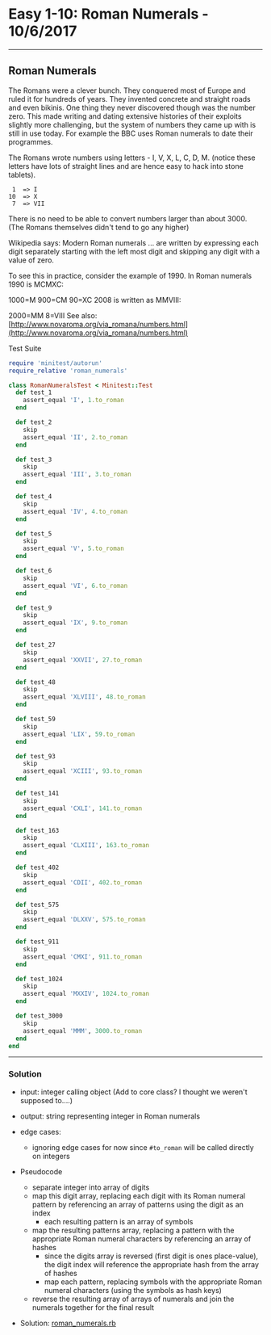 
[comment]: # (roman_numerals.md)

# Easy 1-10: Roman Numerals - 10/6/2017

---
## Roman Numerals

The Romans were a clever bunch. They conquered most of Europe and ruled it for hundreds of years. They invented concrete and straight roads and even bikinis. One thing they never discovered though was the number zero. This made writing and dating extensive histories of their exploits slightly more challenging, but the system of numbers they came up with is still in use today. For example the BBC uses Roman numerals to date their programmes.

The Romans wrote numbers using letters - I, V, X, L, C, D, M. (notice these letters have lots of straight lines and are hence easy to hack into stone tablets).
```
 1  => I
10  => X
 7  => VII
 ```
There is no need to be able to convert numbers larger than about 3000. (The Romans themselves didn't tend to go any higher)

Wikipedia says: Modern Roman numerals ... are written by expressing each digit separately starting with the left most digit and skipping any digit with a value of zero.

To see this in practice, consider the example of 1990. In Roman numerals 1990 is MCMXC:

1000=M
900=CM
90=XC
2008 is written as MMVIII:

2000=MM
8=VIII
See also: [http://www.novaroma.org/via_romana/numbers.html](http://www.novaroma.org/via_romana/numbers.html)

Test Suite
``` ruby
require 'minitest/autorun'
require_relative 'roman_numerals'

class RomanNumeralsTest < Minitest::Test
  def test_1
    assert_equal 'I', 1.to_roman
  end

  def test_2
    skip
    assert_equal 'II', 2.to_roman
  end

  def test_3
    skip
    assert_equal 'III', 3.to_roman
  end

  def test_4
    skip
    assert_equal 'IV', 4.to_roman
  end

  def test_5
    skip
    assert_equal 'V', 5.to_roman
  end

  def test_6
    skip
    assert_equal 'VI', 6.to_roman
  end

  def test_9
    skip
    assert_equal 'IX', 9.to_roman
  end

  def test_27
    skip
    assert_equal 'XXVII', 27.to_roman
  end

  def test_48
    skip
    assert_equal 'XLVIII', 48.to_roman
  end

  def test_59
    skip
    assert_equal 'LIX', 59.to_roman
  end

  def test_93
    skip
    assert_equal 'XCIII', 93.to_roman
  end

  def test_141
    skip
    assert_equal 'CXLI', 141.to_roman
  end

  def test_163
    skip
    assert_equal 'CLXIII', 163.to_roman
  end

  def test_402
    skip
    assert_equal 'CDII', 402.to_roman
  end

  def test_575
    skip
    assert_equal 'DLXXV', 575.to_roman
  end

  def test_911
    skip
    assert_equal 'CMXI', 911.to_roman
  end

  def test_1024
    skip
    assert_equal 'MXXIV', 1024.to_roman
  end

  def test_3000
    skip
    assert_equal 'MMM', 3000.to_roman
  end
end
```

---
### Solution
* input: integer calling object (Add to core class? I thought we weren't supposed to....)
* output: string representing integer in Roman numerals
* edge cases:
  - ignoring edge cases for now since `#to_roman` will be called directly on integers


* Pseudocode
  - separate integer into array of digits
  - map this digit array, replacing each digit with its Roman numeral pattern by referencing an array of patterns using the digit as an index
    + each resulting pattern is an array of symbols
  - map the resulting patterns array, replacing a pattern with the appropriate Roman numeral characters by referencing an array of hashes
    + since the digits array is reversed (first digit is ones place-value), the digit index will reference the appropriate hash from the array of hashes
    + map each pattern, replacing symbols with the appropriate Roman numeral characters (using the symbols as hash keys)
  - reverse the resulting array of arrays of numerals and join the numerals together for the final result


* Solution: [roman_numerals.rb](roman_numerals.rb)
